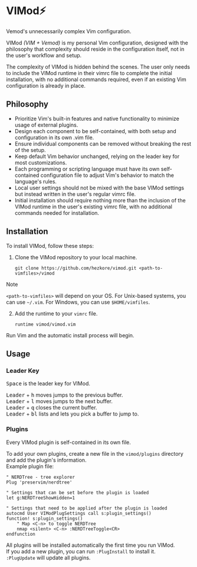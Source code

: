 # VIMod⚡
Vemod's unnecessarily complex Vim configuration.

VIMod _(VIM + Vemod)_ is my personal Vim configuration, designed with the philosophy that complexity should reside in the configuration itself, not in the user's workflow and setup.

The complexity of VIMod is hidden behind the scenes. The user only needs to include the VIMod runtime in their vimrc file to complete the initial installation, with no additional commands required, even if an existing Vim configuration is already in place.

## Philosophy
* Prioritize Vim's built-in features and native functionality to minimize usage of external plugins.
* Design each component to be self-contained, with both setup and configuration in its own .vim file.
* Ensure individual components can be removed without breaking the rest of the setup.
* Keep default Vim behavior unchanged, relying on the leader key for most customizations.
* Each programming or scripting language must have its own self-contained configuration file to adjust Vim's behavior to match the language's rules.
* Local user settings should not be mixed with the base VIMod settings but instead written in the user's regular vimrc file.
* Initial installation should require nothing more than the inclusion of the VIMod runtime in the user's existing vimrc file, with no additional commands needed for installation.

## Installation
To install VIMod, follow these steps:

1. Clone the VIMod repository to your local machine.
	```shell
	git clone https://github.com/hezkore/vimod.git <path-to-vimfiles>/vimod
	```

> [!NOTE]
> `<path-to-vimfiles>` will depend on your OS. For Unix-based systems, you can use `~/.vim`. For Windows, you can use `$HOME/vimfiles`.

2. Add the runtime to your `vimrc` file.
	```vim
	runtime vimod/vimod.vim
	```
Run Vim and the automatic install process will begin.

## Usage

### Leader Key
<kbd>Space</kbd> is the leader key for VIMod.

<kbd>Leader</kbd> + <kbd>h</kbd> moves jumps to the previous buffer.\
<kbd>Leader</kbd> + <kbd>l</kbd> moves jumps to the next buffer.\
<kbd>Leader</kbd> + <kbd>q</kbd> closes the current buffer.\
<kbd>Leader</kbd> + <kbd>bl</kbd> lists and lets you pick a buffer to jump to.

### Plugins
Every VIMod plugin is self-contained in its own file.

To add your own plugins, create a new file in the `vimod/plugins` directory and add the plugin's information.\
Example plugin file:
```vim
" NERDTree - tree explorer
Plug 'preservim/nerdtree'

" Settings that can be set before the plugin is loaded
let g:NERDTreeShowHidden=1

" Settings that need to be applied after the plugin is loaded
autocmd User VIModPlugSettings call s:plugin_settings()
function! s:plugin_settings()
	" Map <C-n> to toggle NERDTree
	nmap <silent> <C-n> :NERDTreeToggle<CR>
endfunction
```
All plugins will be installed automatically the first time you run VIMod.\
If you add a new plugin, you can run `:PlugInstall` to install it.\
`:PlugUpdate` will update all plugins.